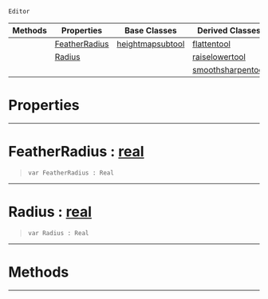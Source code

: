  `Editor`

|Methods|Properties|Base Classes|Derived Classes|
|---|---|---|---|
| |[ FeatherRadius](https://github.com/ZilchEngine/ZilchDocs/blob/master/code_reference/class_reference/heightmanipulationtool.markdown#featherradius-zilch-engin)|[heightmapsubtool](https://github.com/ZilchEngine/ZilchDocs/blob/master/code_reference/class_reference/heightmapsubtool.markdown)|[flattentool](https://github.com/ZilchEngine/ZilchDocs/blob/master/code_reference/class_reference/flattentool.markdown)|
| |[ Radius](https://github.com/ZilchEngine/ZilchDocs/blob/master/code_reference/class_reference/heightmanipulationtool.markdown#radius-zilch-engine-docum)| |[raiselowertool](https://github.com/ZilchEngine/ZilchDocs/blob/master/code_reference/class_reference/raiselowertool.markdown)|
| | | |[smoothsharpentool](https://github.com/ZilchEngine/ZilchDocs/blob/master/code_reference/class_reference/smoothsharpentool.markdown)|


 #  Properties


---  
 #  FeatherRadius : [real](https://github.com/ZilchEngine/ZilchDocs/blob/master/code_reference/nada_base_types/real.markdown)

> 
> ``` lang=cpp, name=Nada
> var FeatherRadius : Real


---  
 #  Radius : [real](https://github.com/ZilchEngine/ZilchDocs/blob/master/code_reference/nada_base_types/real.markdown)

> 
> ``` lang=cpp, name=Nada
> var Radius : Real


---  
 #  Methods


---  
 

 